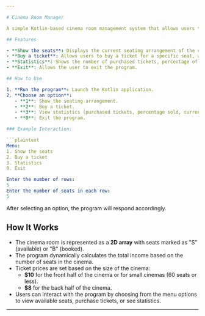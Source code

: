 ```yaml
---

# Cinema Room Manager

A simple Kotlin-based cinema room management system that allows users to view the seating arrangement, buy tickets, and check statistics like the number of tickets sold, current income, and total possible income.

## Features

- **Show the seats**: Displays the current seating arrangement of the cinema.
- **Buy a ticket**: Allows users to buy a ticket for a specific seat, with dynamic ticket pricing based on the cinema size.
- **Statistics**: Shows the number of purchased tickets, percentage of seats sold, current income, and total possible income.
- **Exit**: Allows the user to exit the program.

## How to Use

1. **Run the program**: Launch the Kotlin application.
2. **Choose an option**:
   - **1**: Show the seating arrangement.
   - **2**: Buy a ticket.
   - **3**: View statistics (purchased tickets, percentage sold, current and total income).
   - **0**: Exit the program.

### Example Interaction:

```plaintext
Menu:
1. Show the seats
2. Buy a ticket
3. Statistics
0. Exit

Enter the number of rows:
5
Enter the number of seats in each row:
5
```

After selecting an option, the program will respond accordingly.

## How It Works

- The cinema room is represented as a **2D array** with seats marked as "S" (available) or "B" (booked).
- The program dynamically calculates the total income based on the number of seats in the cinema.
- Ticket prices are set based on the size of the cinema:
  - **$10** for the front half of the cinema or for small cinemas (60 seats or less).
  - **$8** for the back half of the cinema.
- Users can interact with the program by choosing from the menu options to view available seats, purchase tickets, or see statistics.

---
```

